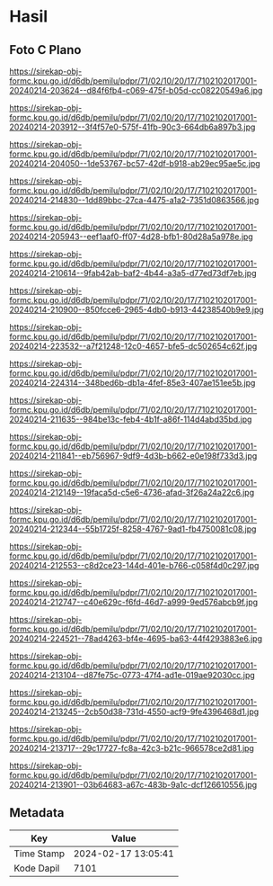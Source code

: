 # Hasil

## Foto C Plano

https://sirekap-obj-formc.kpu.go.id/d6db/pemilu/pdpr/71/02/10/20/17/7102102017001-20240214-203624--d84f6fb4-c069-475f-b05d-cc08220549a6.jpg

https://sirekap-obj-formc.kpu.go.id/d6db/pemilu/pdpr/71/02/10/20/17/7102102017001-20240214-203912--3f4f57e0-575f-41fb-90c3-664db6a897b3.jpg

https://sirekap-obj-formc.kpu.go.id/d6db/pemilu/pdpr/71/02/10/20/17/7102102017001-20240214-204050--1de53767-bc57-42df-b918-ab29ec95ae5c.jpg

https://sirekap-obj-formc.kpu.go.id/d6db/pemilu/pdpr/71/02/10/20/17/7102102017001-20240214-214830--1dd89bbc-27ca-4475-a1a2-7351d0863566.jpg

https://sirekap-obj-formc.kpu.go.id/d6db/pemilu/pdpr/71/02/10/20/17/7102102017001-20240214-205943--eef1aaf0-ff07-4d28-bfb1-80d28a5a978e.jpg

https://sirekap-obj-formc.kpu.go.id/d6db/pemilu/pdpr/71/02/10/20/17/7102102017001-20240214-210614--9fab42ab-baf2-4b44-a3a5-d77ed73df7eb.jpg

https://sirekap-obj-formc.kpu.go.id/d6db/pemilu/pdpr/71/02/10/20/17/7102102017001-20240214-210900--850fcce6-2965-4db0-b913-44238540b9e9.jpg

https://sirekap-obj-formc.kpu.go.id/d6db/pemilu/pdpr/71/02/10/20/17/7102102017001-20240214-223532--a7f21248-12c0-4657-bfe5-dc502654c62f.jpg

https://sirekap-obj-formc.kpu.go.id/d6db/pemilu/pdpr/71/02/10/20/17/7102102017001-20240214-224314--348bed6b-db1a-4fef-85e3-407ae151ee5b.jpg

https://sirekap-obj-formc.kpu.go.id/d6db/pemilu/pdpr/71/02/10/20/17/7102102017001-20240214-211635--984be13c-feb4-4b1f-a86f-114d4abd35bd.jpg

https://sirekap-obj-formc.kpu.go.id/d6db/pemilu/pdpr/71/02/10/20/17/7102102017001-20240214-211841--eb756967-9df9-4d3b-b662-e0e198f733d3.jpg

https://sirekap-obj-formc.kpu.go.id/d6db/pemilu/pdpr/71/02/10/20/17/7102102017001-20240214-212149--19faca5d-c5e6-4736-afad-3f26a24a22c6.jpg

https://sirekap-obj-formc.kpu.go.id/d6db/pemilu/pdpr/71/02/10/20/17/7102102017001-20240214-212344--55b1725f-8258-4767-9ad1-fb4750081c08.jpg

https://sirekap-obj-formc.kpu.go.id/d6db/pemilu/pdpr/71/02/10/20/17/7102102017001-20240214-212553--c8d2ce23-144d-401e-b766-c058f4d0c297.jpg

https://sirekap-obj-formc.kpu.go.id/d6db/pemilu/pdpr/71/02/10/20/17/7102102017001-20240214-212747--c40e629c-f6fd-46d7-a999-9ed576abcb9f.jpg

https://sirekap-obj-formc.kpu.go.id/d6db/pemilu/pdpr/71/02/10/20/17/7102102017001-20240214-224521--78ad4263-bf4e-4695-ba63-44f4293883e6.jpg

https://sirekap-obj-formc.kpu.go.id/d6db/pemilu/pdpr/71/02/10/20/17/7102102017001-20240214-213104--d87fe75c-0773-47f4-ad1e-019ae92030cc.jpg

https://sirekap-obj-formc.kpu.go.id/d6db/pemilu/pdpr/71/02/10/20/17/7102102017001-20240214-213245--2cb50d38-731d-4550-acf9-9fe4396468d1.jpg

https://sirekap-obj-formc.kpu.go.id/d6db/pemilu/pdpr/71/02/10/20/17/7102102017001-20240214-213717--29c17727-fc8a-42c3-b21c-966578ce2d81.jpg

https://sirekap-obj-formc.kpu.go.id/d6db/pemilu/pdpr/71/02/10/20/17/7102102017001-20240214-213901--03b64683-a67c-483b-9a1c-dcf126610556.jpg


## Metadata

| Key        | Value               |
| ---------- | ------------------- |
| Time Stamp | 2024-02-17 13:05:41 |
| Kode Dapil | 7101                |



